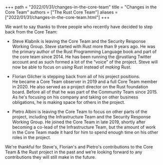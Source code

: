 +++
path = "2022/01/31/changes-in-the-core-team"
title = "Changes in the Core Team"
authors = ["The Rust Core Team"]
aliases = ["2022/01/31/changes-in-the-core-team.html"]
+++

We want to say thanks to three people who recently have decided to step back from the Core Team:

* Steve Klabnik is leaving the Core Team and the Security Response Working Group.
Steve started with Rust more than 9 years ago.
He was the primary author of the Rust Programming Language book and part of the core team since 2014. He has been running the @rustlang Twitter account and as such formed a lot of the “voice” of the project.
Steve will now be able to focus on *using* Rust instead of *making* Rust.
 
* Florian Gilcher is stepping back from all of his project positions.  
He became a Core Team observer in 2019 and a full Core Team member in 2020.
He also served as a project director on the Rust foundation board.
Before all of that he was part of the Community Team since 2015.
As he's focusing on his company and taking on other business obligations, he is making space for others in the project.
    
* Pietro Albini is leaving the Core Team to focus on other parts of the project, including the Infrastructure Team and the Security Response Working Group. He joined the Core Team in late 2019, shortly after becoming a co-lead of the Infrastructure Team, but the amount of work in the Core Team made it hard for him to spend enough time on his other roles in the project.

We're thankful for Steve's, Florian's and Pietro's contributions to the Core Team & the Rust project in the past and we’re looking forward to any contributions they will still make in the future.
